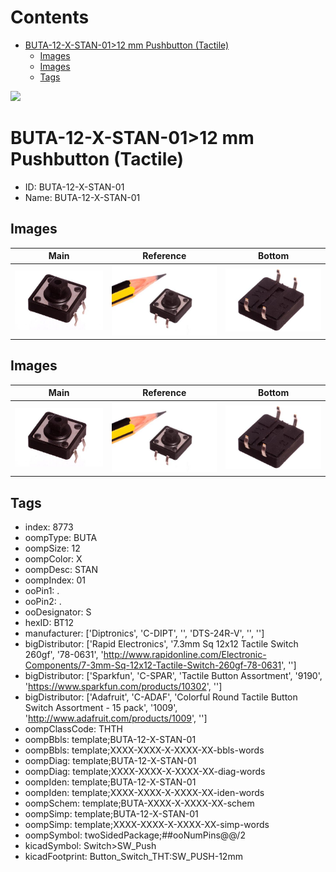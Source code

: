



Contents
========

* [BUTA-12-X-STAN-01>12 mm Pushbutton (Tactile)](#buta-12-x-stan-0112-mm-pushbutton-tactile)
	* [Images](#images)
	* [Images](#images)
	* [Tags](#tags)
  
![][im]
# BUTA-12-X-STAN-01>12 mm Pushbutton (Tactile)

- ID: BUTA-12-X-STAN-01
- Name: BUTA-12-X-STAN-01

## Images
  
  

|Main|Reference|Bottom|
| :---: | :---: | :---: |
|![12 mm Pushbutton (Tactile) Main](image_450.jpg)|![12 mm Pushbutton (Tactile) Reference](image_RE_450.jpg)|![12 mm Pushbutton (Tactile) Bottom](image_BOTTOM_450.jpg)|

## Images
  
  

|Main|Reference|Bottom|
| :---: | :---: | :---: |
|![12 mm Pushbutton (Tactile) Main](image_450.jpg)|![12 mm Pushbutton (Tactile) Reference](image_RE_450.jpg)|![12 mm Pushbutton (Tactile) Bottom](image_BOTTOM_450.jpg)|

## Tags

- index: 8773
- oompType: BUTA
- oompSize: 12
- oompColor: X
- oompDesc: STAN
- oompIndex: 01
- ooPin1: .
- ooPin2: .
- ooDesignator: S
- hexID: BT12
- manufacturer: ['Diptronics', 'C-DIPT', '', 'DTS-24R-V', '', '']
- bigDistributor: ['Rapid Electronics', '7.3mm Sq 12x12 Tactile Switch 260gf', '78-0631', 'http://www.rapidonline.com/Electronic-Components/7-3mm-Sq-12x12-Tactile-Switch-260gf-78-0631', '']
- bigDistributor: ['Sparkfun', 'C-SPAR', 'Tactile Button Assortment', '9190', 'https://www.sparkfun.com/products/10302', '']
- bigDistributor: ['Adafruit', 'C-ADAF', 'Colorful Round Tactile Button Switch Assortment - 15 pack', '1009', 'http://www.adafruit.com/products/1009', '']
- oompClassCode: THTH
- oompBbls: template;BUTA-12-X-STAN-01
- oompBbls: template;XXXX-XXXX-X-XXXX-XX-bbls-words
- oompDiag: template;BUTA-12-X-STAN-01
- oompDiag: template;XXXX-XXXX-X-XXXX-XX-diag-words
- oompIden: template;BUTA-12-X-STAN-01
- oompIden: template;XXXX-XXXX-X-XXXX-XX-iden-words
- oompSchem: template;BUTA-XXXX-X-XXXX-XX-schem
- oompSimp: template;BUTA-12-X-STAN-01
- oompSimp: template;XXXX-XXXX-X-XXXX-XX-simp-words
- oompSymbol: twoSidedPackage;##ooNumPins@@/2
- kicadSymbol: Switch>SW_Push
- kicadFootprint: Button_Switch_THT:SW_PUSH-12mm



[im]: image_600.jpg
